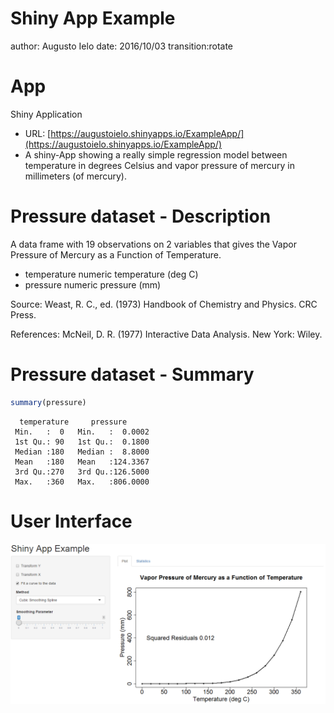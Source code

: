 Shiny App Example
========================================================
author: Augusto Ielo
date: 2016/10/03
transition:rotate

App
============================

Shiny Application
* URL: [https://augustoielo.shinyapps.io/ExampleApp/](https://augustoielo.shinyapps.io/ExampleApp/)
* A shiny-App showing a really simple regression model between temperature in degrees Celsius and vapor pressure of mercury in millimeters (of mercury).



Pressure dataset - Description
========================================================

A data frame with 19 observations on 2 variables that gives the Vapor Pressure of Mercury as a Function of Temperature.

* temperature	numeric	temperature (deg C)
* pressure	numeric	pressure (mm)

Source: Weast, R. C., ed. (1973) Handbook of Chemistry and Physics. CRC Press.

References: McNeil, D. R. (1977) Interactive Data Analysis. New York: Wiley.

Pressure dataset - Summary
========================================================


```r
summary(pressure)
```

```
  temperature     pressure       
 Min.   :  0   Min.   :  0.0002  
 1st Qu.: 90   1st Qu.:  0.1800  
 Median :180   Median :  8.8000  
 Mean   :180   Mean   :124.3367  
 3rd Qu.:270   3rd Qu.:126.5000  
 Max.   :360   Max.   :806.0000  
```

User Interface
========================================================

![User Interface](./presentation-figure/UI.PNG)
